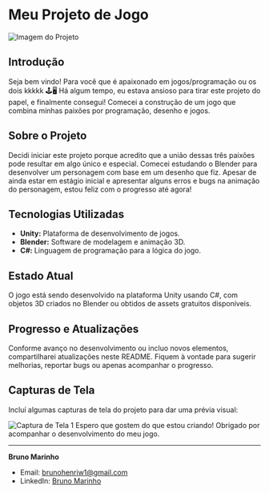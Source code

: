 # Meu Projeto de Jogo

![Imagem do Projeto](![image](https://github.com/BrunoMarinhoMarques/ProjetoGameMarvin/assets/127245644/758642a0-1ee7-4d66-888f-97b38180d45d)
)

## Introdução

Seja bem vindo! Para você que é apaixonado em jogos/programação ou os dois kkkkk 🕹️🖥️
Há algum tempo, eu estava ansioso para tirar este projeto do papel, e finalmente consegui! Comecei a construção de um jogo que combina minhas paixões por programação, desenho e jogos.

## Sobre o Projeto

Decidi iniciar este projeto porque acredito que a união dessas três paixões pode resultar em algo único e especial. Comecei estudando o Blender para desenvolver um personagem com base em um desenho que fiz. Apesar de ainda estar em estágio inicial e apresentar alguns erros e bugs na animação do personagem, estou feliz com o progresso até agora!

## Tecnologias Utilizadas

- **Unity:** Plataforma de desenvolvimento de jogos.
- **Blender:** Software de modelagem e animação 3D.
- **C#:** Linguagem de programação para a lógica do jogo.

## Estado Atual

O jogo está sendo desenvolvido na plataforma Unity usando C#, com objetos 3D criados no Blender ou obtidos de assets gratuitos disponíveis.

## Progresso e Atualizações

Conforme avanço no desenvolvimento ou incluo novos elementos, compartilharei atualizações neste README. Fiquem à vontade para sugerir melhorias, reportar bugs ou apenas acompanhar o progresso.


## Capturas de Tela

Incluí algumas capturas de tela do projeto para dar uma prévia visual:

![Captura de Tela 1](![image](https://github.com/BrunoMarinhoMarques/ProjetoGameMarvin/assets/127245644/f2e3d434-1029-4c6b-96f3-ad8f23c9d5e1)
)
Espero que gostem do que estou criando! Obrigado por acompanhar o desenvolvimento do meu jogo.

--- 

**Bruno Marinho**
- Email: brunohenriw1@gmail.com
- LinkedIn: [Bruno Marinho](https://www.linkedin.com/in/bruno-marinho-4a2276269/)
